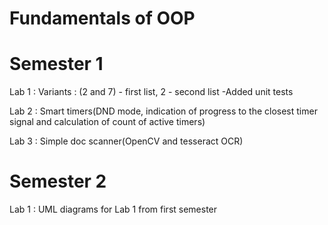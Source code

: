 # Fundamentals of OOP

# Semester 1
Lab 1 :
Variants : (2 and 7) - first list, 2 - second list
-Added unit tests

Lab 2 :
Smart timers(DND mode, indication of progress to the closest timer signal and calculation of count of active timers)

Lab 3 :
Simple doc scanner(OpenCV and tesseract OCR)
# Semester 2
Lab 1 :
UML diagrams for Lab 1 from first semester
